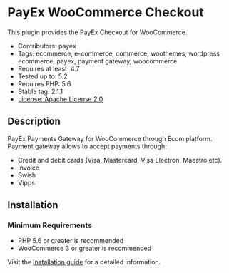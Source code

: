 # PayEx WooCommerce Checkout

This plugin provides the PayEx Checkout for WooCommerce.

* Contributors: payex
* Tags: ecommerce, e-commerce, commerce, woothemes, wordpress ecommerce, payex, payment gateway, woocommerce
* Requires at least: 4.7
* Tested up to: 5.2
* Requires PHP: 5.6
* Stable tag: 2.1.1
* [License: Apache License 2.0](http://www.apache.org/licenses/LICENSE-2.0)

## Description

PayEx Payments Gateway for WooCommerce through Ecom platform. Payment gateway allows to accept payments through:
* Credit and debit cards (Visa, Mastercard, Visa Electron, Maestro etc).
* Invoice
* Swish
* Vipps


## Installation

### Minimum Requirements

* PHP 5.6 or greater is recommended
* WooCommerce 3 or greater is recommended

Visit the [Installation guide](https://github.com/PayEx/payex-woocommerce-checkout/blob/master/installation-guide.md) for a detailed information.

